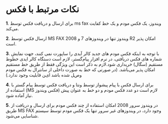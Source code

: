 # نکات مرتبط با فکس 

**1**.	برای ارسال و دریافت فکس توسط ms fax ویندوز، یک فکس مودم و یک خط کفایت می‌کند.
 
**2**. ارسال فکس توسط MS FAX ویندوز تنها در ویندوزهای 7 و 2008 R2 امکان پذیر است.

**3**.	با توجه به اینکه فکس مودم های جدید کالر آیدی را ساپورت نمی کنند، جهت نمایش شماره های فکس دریافتی، در نرم افزار پیام‌گستر، لازم است دستگاه کالر ایدی خطوط مستقیم (سگال) خریداری شود.لازم به ذکر است این ویژگی فقط از طریق خط مستقیم امکان پذیر می‌باشد. (در صورتی که خط به صورت داخلی از سانترال به فکس مودم وصﻞ شده باشد ایﻦ قابلیت وجود ندارد.)

**4**. برای ارسال فکس با پیام پیشواز  توسط ونتا و دریافت فکس توسط پیام گستر با استفاده از (MS فکس ویندوز) لازم است دو عدد فکس مودم و دو خط به عنوان پیش نیاز آماده شود.

**5**. در ویندوز سرور 2008 امکان استفاده از چند فکس مودم برای ارسال و دریافت از طریق MS FAX  وجود دارد، در ویندوزهای غیر سرور تنها یک فکس مودم توسط سیستم شناسایی می‌شود.
 
